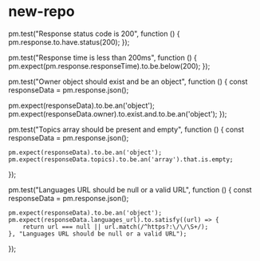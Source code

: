 # new-repo
pm.test("Response status code is 200", function () {
    pm.response.to.have.status(200);
});


pm.test("Response time is less than 200ms", function () {
  pm.expect(pm.response.responseTime).to.be.below(200);
});


pm.test("Owner object should exist and be an object", function () {
  const responseData = pm.response.json();
  
  pm.expect(responseData).to.be.an('object');
  pm.expect(responseData.owner).to.exist.and.to.be.an('object');
});


pm.test("Topics array should be present and empty", function () {
    const responseData = pm.response.json();
    
    pm.expect(responseData).to.be.an('object');
    pm.expect(responseData.topics).to.be.an('array').that.is.empty;
});


pm.test("Languages URL should be null or a valid URL", function () {
    const responseData = pm.response.json();
    
    pm.expect(responseData).to.be.an('object');
    pm.expect(responseData.languages_url).to.satisfy((url) => {
        return url === null || url.match(/^https?:\/\/\S+/);
    }, "Languages URL should be null or a valid URL");
});
